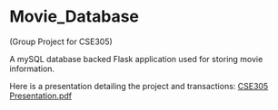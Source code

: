 # Movie_Database
(Group Project for CSE305)

A mySQL database backed Flask application used for storing movie information.

Here is a presentation detailing the project and transactions:
[CSE305 Presentation.pdf](https://github.com/Anthony-Girard/Movie_Database_Application/files/2713546/CSE305.Presentation.pdf)
